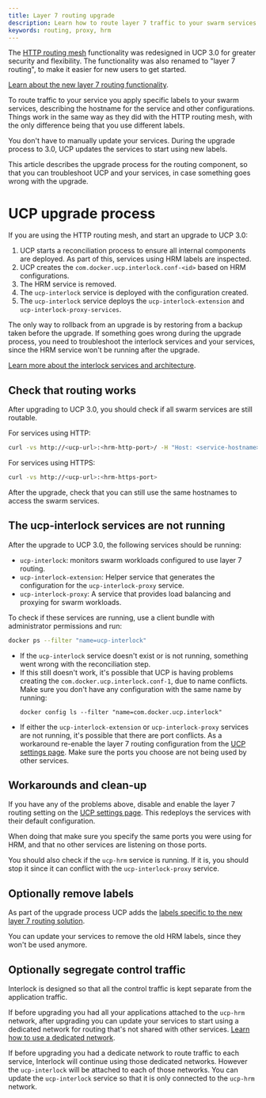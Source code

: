```yaml
---
title: Layer 7 routing upgrade
description: Learn how to route layer 7 traffic to your swarm services
keywords: routing, proxy, hrm
---
```


The [HTTP routing mesh](/datacenter/ucp/2.2/guides/admin/configure/use-domain-names-to-access-services.md)
functionality was redesigned in UCP 3.0 for greater security and flexibility.
The functionality was also renamed to "layer 7 routing", to make it easier for
new users to get started.

[Learn about the new layer 7 routing functionality](index.md).

To route traffic to your service you apply specific labels to your swarm
services, describing the hostname for the service and other configurations.
Things work in the same way as they did with the HTTP routing mesh, with the
only difference being that you use different labels.

You don't have to manually update your services. During the upgrade process to
3.0, UCP updates the services to start using new labels.

This article describes the upgrade process for the routing component, so that
you can troubleshoot UCP and your services, in case something goes wrong with
the upgrade.

# UCP upgrade process

If you are using the HTTP routing mesh, and start an upgrade to UCP 3.0:

1. UCP starts a reconciliation process to ensure all internal components are
deployed. As part of this, services using HRM labels are inspected.
2. UCP creates the `com.docker.ucp.interlock.conf-<id>` based on HRM configurations.
3. The HRM service is removed.
4. The `ucp-interlock` service is deployed with the configuration created.
5. The `ucp-interlock` service deploys the `ucp-interlock-extension` and
`ucp-interlock-proxy-services`.

The only way to rollback from an upgrade is by restoring from a backup taken
before the upgrade. If something goes wrong during the upgrade process, you
need to troubleshoot the interlock services and your services, since the HRM
service won't be running after the upgrade.

[Learn more about the interlock services and architecture](architecture.md).

## Check that routing works

After upgrading to UCP 3.0, you should check if all swarm services are still
routable.

For services using HTTP:

```bash
curl -vs http://<ucp-url>:<hrm-http-port>/ -H "Host: <service-hostname>"
```

For services using HTTPS:

```bash
curl -vs http://<ucp-url>:<hrm-https-port>
```

After the upgrade, check that you can still use the same hostnames to access
the swarm services.

## The ucp-interlock services are not running

After the upgrade to UCP 3.0, the following services should be running:

* `ucp-interlock`: monitors swarm workloads configured to use layer 7 routing.
* `ucp-interlock-extension`: Helper service that generates the configuration for
the `ucp-interlock-proxy` service.
* `ucp-interlock-proxy`: A service that provides load balancing and proxying for
swarm workloads.

To check if these services are running, use a client bundle with administrator
permissions and run:

```bash
docker ps --filter "name=ucp-interlock"
```

* If the `ucp-interlock` service doesn't exist or is not running, something went
wrong with the reconciliation step.
* If this still doesn't work, it's possible that UCP is having problems creating
the `com.docker.ucp.interlock.conf-1`, due to name conflicts. Make sure you
don't have any configuration with the same name by running:
   ```
   docker config ls --filter "name=com.docker.ucp.interlock"
   ```
* If either the `ucp-interlock-extension` or `ucp-interlock-proxy` services are
not running, it's possible that there are port conflicts.
As a workaround re-enable the layer 7 routing configuration from the
[UCP settings page](deploy/index.md). Make sure the ports you choose are not
being used by other services.

## Workarounds and clean-up

If you have any of the problems above, disable and enable the layer 7 routing
setting on the [UCP settings page](deploy/index.md). This redeploys the
services with their default configuration.

When doing that make sure you specify the same ports you were using for HRM,
and that no other services are listening on those ports.

You should also check if the `ucp-hrm` service is running. If it is, you should
stop it since it can conflict with the `ucp-interlock-proxy` service.

## Optionally remove labels

As part of the upgrade process UCP adds the
[labels specific to the new layer 7 routing solution](usage/labels-reference.md).

You can update your services to remove the old HRM labels, since they won't be
used anymore.

## Optionally segregate control traffic

Interlock is designed so that all the control traffic is kept separate from
the application traffic.

If before upgrading you had all your applications attached to the `ucp-hrm`
network, after upgrading you can update your services to start using a
dedicated network for routing that's not shared with other services.
[Learn how to use a dedicated network](usage/index.md).

If before upgrading you had a dedicate network to route traffic to each service,
Interlock will continue using those dedicated networks. However the
`ucp-interlock` will be attached to each of those networks. You can update
the `ucp-interlock` service so that it is only connected to the `ucp-hrm` network.
